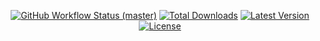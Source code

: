 <p align="center">
    <p align="center">
        <a href="https://github.com/mortenscheel/tracer/actions"><img alt="GitHub Workflow Status (master)" src="https://github.com/mortenscheel/tracer/actions/workflows/tests.yml/badge.svg"></a>
        <a href="https://packagist.org/packages/mortenscheel/tracer"><img alt="Total Downloads" src="https://img.shields.io/packagist/dt/mortenscheel/tracer"></a>
        <a href="https://packagist.org/packages/mortenscheel/tracer"><img alt="Latest Version" src="https://img.shields.io/packagist/v/mortenscheel/tracer"></a>
        <a href="https://packagist.org/packages/mortenscheel/tracer"><img alt="License" src="https://img.shields.io/packagist/l/mortenscheel/tracer"></a>
    </p>
</p>
